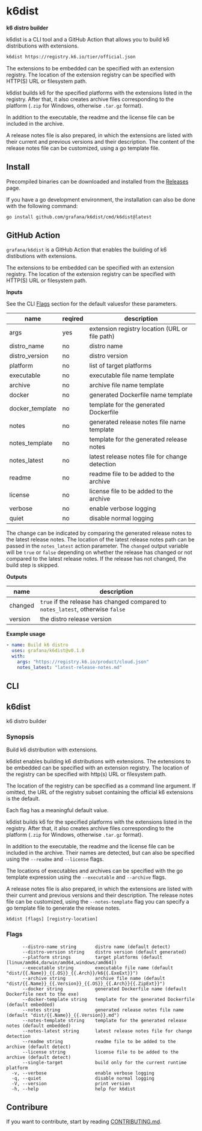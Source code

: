 # k6dist

**k6 distro builder**

k6dist is a CLI tool and a GitHub Action that allows you to build k6 distributions with extensions.

```bash
k6dist https://registry.k6.io/tier/official.json
```

The extensions to be embedded can be specified with an extension registry. The location of the extension registry can be specified with HTTP(S) URL or filesystem path.

k6dist builds k6 for the specified platforms with the extensions listed in the registry. After that, it also creates archive files corresponding to the platform (`.zip` for Windows, otherwise `.tar.gz` format).

In addition to the executable, the readme and the license file can be included in the archive.

A release notes file is also prepared, in which the extensions are listed with their current and previous versions and their description. The content of the release notes file can be customized, using a go template file.

## Install

Precompiled binaries can be downloaded and installed from the [Releases](https://github.com/grafana/k6dist/releases) page.

If you have a go development environment, the installation can also be done with the following command:

```
go install github.com/grafana/k6dist/cmd/k6dist@latest
```

## GitHub Action

`grafana/k6dist` is a GitHub Action that enables the building of k6 distibutions with extensions.

The extensions to be embedded can be specified with an extension registry. The location of the extension registry can be specified with HTTP(S) URL or filesystem path.

**Inputs**

See the CLI [Flags](#flags) section for the default values ​​for these parameters.

name           | reqired | description
---------------|---------|-------------
args           |    yes  | extension registry location (URL or file path)
distro_name    |    no   | distro name
distro_version |    no   | distro version
platform       |    no   | list of target platforms
executable     |    no   | executable file name template
archive        |    no   | archive file name template
docker         |    no   | generated Dockerfile name template
docker_template|    no   | template for the generated Dockerfile
notes          |    no   | generated release notes file name template
notes_template |    no   | template for the generated release notes
notes_latest   |    no   | latest release notes file for change detection
readme         |    no   | readme file to be added to the archive
license        |    no   | license file to be added to the archive
verbose        |    no   | enable verbose logging
quiet          |    no   | disable normal logging

The change can be indicated by comparing the generated release notes to the latest release notes. The location of the latest release notes path can be passed in the `notes_latest` action parameter. The `changed` output variable will be `true` or `false` depending on whether the release has changed or not compared to the latest release notes. If the release has not changed, the build step is skipped.

**Outputs**

name    | description
--------|------------
changed | `true` if the release has changed compared to `notes_latest`, otherwise `false`
version | the distro release version

**Example usage**

```yaml
- name: Build k6 distro
  uses: grafana/k6dist@v0.1.0
  with:
    args: "https://registry.k6.io/product/cloud.json"
    notes_latest: "latest-release-notes.md"
```

## CLI

<!-- #region cli -->
## k6dist

k6 distro builder

### Synopsis

Build k6 distribution with extensions.

k6dist enables building k6 distributions with extensions. The extensions to be embedded can be specified with an extension registry. The location of the registry can be specified with http(s) URL or filesystem path.

The location of the registry can be specified as a command line argument. If omitted, the URL of the registry subset containing the official k6 extensions is the default.

Each flag has a meaningful default value.

k6dist builds k6 for the specified platforms with the extensions listed in the registry. After that, it also creates archive files corresponding to the platform (`.zip` for Windows, otherwise `.tar.gz` format).

In addition to the executable, the readme and the license file can be included in the archive. Their names are detected, but can also be specified using the `--readme` and `--license` flags.

The locations of executables and archives can be specified with the go template expression using the `--executable` and `--archive` flags.

A release notes file is also prepared, in which the extensions are listed with their current and previous versions and their description. The release notes file can be customized, using the `--notes-template` flag you can specify a go template file to generate the release notes.


```
k6dist [flags] [registry-location]
```

### Flags

```
      --distro-name string       distro name (default detect)
      --distro-version string    distro version (default generated)
      --platform strings         target platforms (default [linux/amd64,darwin/amd64,windows/amd64])
      --executable string        executable file name (default "dist/{{.Name}}_{{.OS}}_{{.Arch}}/k6{{.ExeExt}}")
      --archive string           archive file name (default "dist/{{.Name}}_{{.Version}}_{{.OS}}_{{.Arch}}{{.ZipExt}}")
      --docker string            generated Dockerfile name (default Dockerfile next to the exe)
      --docker-template string   template for the generated Dockerfile (default embedded)
      --notes string             generated release notes file name (default "dist/{{.Name}}_{{.Version}}.md")
      --notes-template string    template for the generated release notes (default embedded)
      --notes-latest string      latest release notes file for change detection
      --readme string            readme file to be added to the archive (default detect)
      --license string           license file to be added to the archive (default detect)
      --single-target            build only for the current runtime platform
  -v, --verbose                  enable verbose logging
  -q, --quiet                    disable normal logging
  -V, --version                  print version
  -h, --help                     help for k6dist
```

<!-- #endregion cli -->

## Contribure 

If you want to contribute, start by reading [CONTRIBUTING.md](CONTRIBUTING.md).
